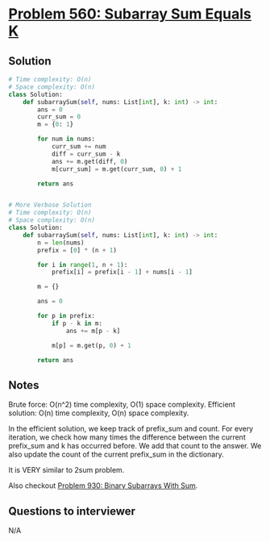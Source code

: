 # [Problem 560: Subarray Sum Equals K](https://leetcode.com/problems/subarray-sum-equals-k/)

## Solution

```py
# Time complexity: O(n)
# Space complexity: O(n)
class Solution:
    def subarraySum(self, nums: List[int], k: int) -> int:
        ans = 0
        curr_sum = 0
        m = {0: 1}

        for num in nums:
            curr_sum += num
            diff = curr_sum - k
            ans += m.get(diff, 0)
            m[curr_sum] = m.get(curr_sum, 0) + 1

        return ans


# More Verbose Solution
# Time complexity: O(n)
# Space complexity: O(n)
class Solution:
    def subarraySum(self, nums: List[int], k: int) -> int:
        n = len(nums)
        prefix = [0] * (n + 1)

        for i in range(1, n + 1):
            prefix[i] = prefix[i - 1] + nums[i - 1]

        m = {}

        ans = 0

        for p in prefix:
            if p - k in m:
                ans += m[p - k]

            m[p] = m.get(p, 0) + 1

        return ans
```

## Notes

Brute force: O(n^2) time complexity, O(1) space complexity.
Efficient solution: O(n) time complexity, O(n) space complexity.

In the efficient solution, we keep track of prefix_sum and count. For every iteration, we check how many times the difference between the current prefix_sum and k has occurred before. We add that count to the answer. We also update the count of the current prefix_sum in the dictionary.

It is VERY similar to 2sum problem.

Also checkout [Problem 930: Binary Subarrays With Sum](https://leetcode.com/problems/binary-subarrays-with-sum/).

## Questions to interviewer

N/A
